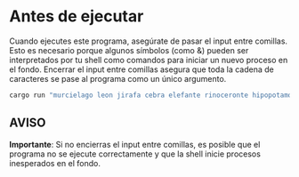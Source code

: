 # Antes de ejecutar
Cuando ejecutes este programa, asegúrate de pasar el input entre comillas. Esto es necesario porque algunos símbolos (como &) pueden ser interpretados por tu shell como comandos para iniciar un nuevo proceso en el fondo. Encerrar el input entre comillas asegura que toda la cadena de caracteres se pase al programa como un único argumento.

```rs
cargo run "murcielago leon jirafa cebra elefante rinoceronte hipopotamo"
```

## AVISO
**Importante**: Si no encierras el input entre comillas, es posible que el programa no se ejecute correctamente y que la shell inicie procesos inesperados en el fondo.